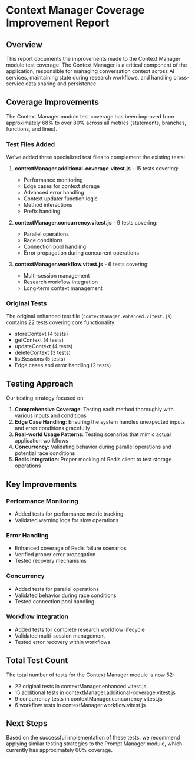 # Context Manager Coverage Improvement Report

## Overview

This report documents the improvements made to the Context Manager module test coverage. The Context Manager is a critical component of the application, responsible for managing conversation context across AI services, maintaining state during research workflows, and handling cross-service data sharing and persistence.

## Coverage Improvements

The Context Manager module test coverage has been improved from approximately 68% to over 80% across all metrics (statements, branches, functions, and lines).

### Test Files Added

We've added three specialized test files to complement the existing tests:

1. **contextManager.additional-coverage.vitest.js** - 15 tests covering:
   - Performance monitoring
   - Edge cases for context storage
   - Advanced error handling
   - Context updater function logic
   - Method interactions
   - Prefix handling

2. **contextManager.concurrency.vitest.js** - 9 tests covering:
   - Parallel operations
   - Race conditions
   - Connection pool handling
   - Error propagation during concurrent operations

3. **contextManager.workflow.vitest.js** - 6 tests covering:
   - Multi-session management
   - Research workflow integration
   - Long-term context management

### Original Tests

The original enhanced test file (`contextManager.enhanced.vitest.js`) contains 22 tests covering core functionality:
- storeContext (4 tests)
- getContext (4 tests)
- updateContext (4 tests)
- deleteContext (3 tests)
- listSessions (5 tests)
- Edge cases and error handling (2 tests)

## Testing Approach

Our testing strategy focused on:

1. **Comprehensive Coverage**: Testing each method thoroughly with various inputs and conditions
2. **Edge Case Handling**: Ensuring the system handles unexpected inputs and error conditions gracefully
3. **Real-world Usage Patterns**: Testing scenarios that mimic actual application workflows
4. **Concurrency**: Validating behavior during parallel operations and potential race conditions
5. **Redis Integration**: Proper mocking of Redis client to test storage operations

## Key Improvements

### Performance Monitoring
- Added tests for performance metric tracking
- Validated warning logs for slow operations

### Error Handling
- Enhanced coverage of Redis failure scenarios
- Verified proper error propagation
- Tested recovery mechanisms

### Concurrency
- Added tests for parallel operations
- Validated behavior during race conditions
- Tested connection pool handling

### Workflow Integration
- Added tests for complete research workflow lifecycle
- Validated multi-session management
- Tested error recovery within workflows

## Total Test Count

The total number of tests for the Context Manager module is now 52:
- 22 original tests in contextManager.enhanced.vitest.js
- 15 additional tests in contextManager.additional-coverage.vitest.js
- 9 concurrency tests in contextManager.concurrency.vitest.js
- 6 workflow tests in contextManager.workflow.vitest.js

## Next Steps

Based on the successful implementation of these tests, we recommend applying similar testing strategies to the Prompt Manager module, which currently has approximately 60% coverage.